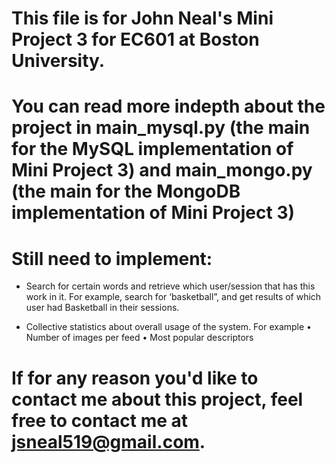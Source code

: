 # This file is for John Neal's Mini Project 3 for EC601 at Boston University.

# You can read more indepth about the project in main_mysql.py (the main for the MySQL implementation of Mini Project 3) and main_mongo.py (the main for the MongoDB implementation of Mini Project 3)

# Still need to implement:

-	Search for certain words and retrieve which user/session that has this work in it.  For example, search for ‘basketball”, and get results of which user had Basketball in their sessions.

-	Collective statistics about overall usage of the system.  For example
  •	Number of images per feed
  •	Most popular descriptors


# If for any reason you'd like to contact me about this project, feel free to contact me at jsneal519@gmail.com.
